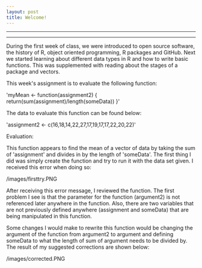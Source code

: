 ```yaml
---
layout: post
title: Welcome!
---
```


----
****

During the first week of class, we were introduced to open source software, the history of R, object oriented programming, R packages and GitHub. Next we started learning about different data types in R and how to write basic functions. This was supplemented with reading about the stages of a package and vectors.

This week's assignment is to evaluate the following function:

'myMean <- function(assignment2) { return(sum(assignment)/length(someData)) }'

The data to evaluate this function can be found below:

'assignment2 <- c(16,18,14,22,27,17,19,17,17,22,20,22)'


Evaluation:

This function appears to find the mean of a vector of data by taking the sum of 'assignment' and divides in by the length of 'someData'. The first thing I did was simply create the function and try to run it with the data set given. I received this error when doing so:

/images/firsttry.PNG

After receiving this error message, I reviewed the function. The first problem I see is that the parameter for the function (argument2) is not referenced later anywhere in the function. Also, there are two variables that are not previously defined anywhere (assignment and someData) that are being manipulated in this function.

Some changes I would make to rewrite this function would be changing the argument of the function from argument2 to argument and defining someData to what the length of sum of argument needs to be divided by. The result of my suggested corrections are shown below:

/images/corrected.PNG
